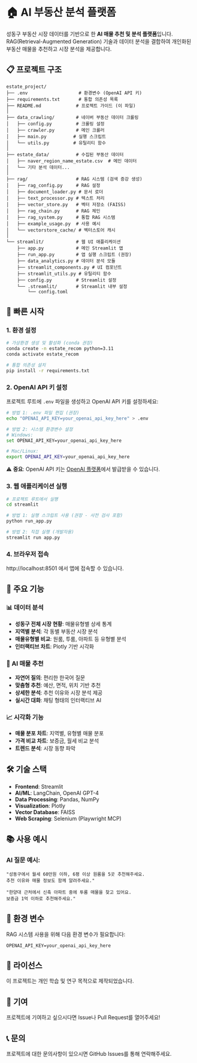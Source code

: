 # 🏠 AI 부동산 분석 플랫폼

성동구 부동산 시장 데이터를 기반으로 한 **AI 매물 추천 및 분석 플랫폼**입니다.  
RAG(Retrieval-Augmented Generation) 기술과 데이터 분석을 결합하여 개인화된 부동산 매물을 추천하고 시장 분석을 제공합니다.

## 📋 프로젝트 구조

```
estate_project/
├── .env                   # 환경변수 (OpenAI API 키)
├── requirements.txt       # 통합 의존성 목록
├── README.md             # 프로젝트 가이드 (이 파일)
│
├── data_crawling/        # 네이버 부동산 데이터 크롤링
│   ├── config.py         # 크롤링 설정
│   ├── crawler.py        # 메인 크롤러
│   ├── main.py          # 실행 스크립트
│   └── utils.py         # 유틸리티 함수
│
├── estate_data/          # 수집된 부동산 데이터
│   ├── naver_region_name_estate.csv  # 메인 데이터
│   └── 기타 분석 데이터...
│
├── rag/                  # RAG 시스템 (검색 증강 생성)
│   ├── rag_config.py     # RAG 설정
│   ├── document_loader.py # 문서 로더
│   ├── text_processor.py # 텍스트 처리
│   ├── vector_store.py   # 벡터 저장소 (FAISS)
│   ├── rag_chain.py      # RAG 체인
│   ├── rag_system.py     # 통합 RAG 시스템
│   ├── example_usage.py  # 사용 예시
│   └── vectorstore_cache/ # 벡터스토어 캐시
│
└── streamlit/            # 웹 UI 애플리케이션
    ├── app.py            # 메인 Streamlit 앱
    ├── run_app.py        # 앱 실행 스크립트 (권장)
    ├── data_analytics.py # 데이터 분석 모듈
    ├── streamlit_components.py # UI 컴포넌트
    ├── streamlit_utils.py # 유틸리티 함수
    ├── config.py         # Streamlit 설정
    └── .streamlit/       # Streamlit 내부 설정
        └── config.toml
```

## 🚀 빠른 시작

### 1. 환경 설정

```bash
# 가상환경 생성 및 활성화 (conda 권장)
conda create -n estate_recom python=3.11
conda activate estate_recom

# 통합 의존성 설치
pip install -r requirements.txt
```

### 2. OpenAI API 키 설정

프로젝트 루트에 `.env` 파일을 생성하고 OpenAI API 키를 설정하세요:

```bash
# 방법 1: .env 파일 편집 (권장)
echo "OPENAI_API_KEY=your_openai_api_key_here" > .env

# 방법 2: 시스템 환경변수 설정
# Windows:
set OPENAI_API_KEY=your_openai_api_key_here

# Mac/Linux:
export OPENAI_API_KEY=your_openai_api_key_here
```

⚠️ **중요**: OpenAI API 키는 [OpenAI 플랫폼](https://platform.openai.com/api-keys)에서 발급받을 수 있습니다.

### 3. 웹 애플리케이션 실행

```bash
# 프로젝트 루트에서 실행
cd streamlit

# 방법 1: 실행 스크립트 사용 (권장 - 사전 검사 포함)
python run_app.py

# 방법 2: 직접 실행 (개발자용)
streamlit run app.py
```

### 4. 브라우저 접속

http://localhost:8501 에서 앱에 접속할 수 있습니다.

## 🎯 주요 기능

### 📊 데이터 분석
- **성동구 전체 시장 현황**: 매물유형별 상세 통계
- **지역별 분석**: 각 동별 부동산 시장 분석
- **매물유형별 비교**: 원룸, 투룸, 아파트 등 유형별 분석
- **인터랙티브 차트**: Plotly 기반 시각화

### 🤖 AI 매물 추천
- **자연어 질의**: 편리한 한국어 질문
- **맞춤형 추천**: 예산, 면적, 위치 기반 추천
- **상세한 분석**: 추천 이유와 시장 분석 제공
- **실시간 대화**: 채팅 형태의 인터랙티브 AI

### 📈 시각화 기능
- **매물 분포 차트**: 지역별, 유형별 매물 분포
- **가격 비교 차트**: 보증금, 월세 비교 분석
- **트렌드 분석**: 시장 동향 파악

## 🛠 기술 스택

- **Frontend**: Streamlit
- **AI/ML**: LangChain, OpenAI GPT-4
- **Data Processing**: Pandas, NumPy
- **Visualization**: Plotly
- **Vector Database**: FAISS
- **Web Scraping**: Selenium (Playwright MCP)

## 📚 사용 예시

### AI 질문 예시:
```
"성동구에서 월세 60만원 이하, 6평 이상 원룸을 5곳 추천해주세요. 
추천 이유와 매물 정보도 함께 알려주세요."

"한양대 근처에서 신축 아파트 중에 투룸 매물을 찾고 있어요. 
보증금 1억 이하로 추천해주세요."
```

## 🔧 환경 변수

RAG 시스템 사용을 위해 다음 환경 변수가 필요합니다:

```env
OPENAI_API_KEY=your_openai_api_key_here
```

## 📝 라이선스

이 프로젝트는 개인 학습 및 연구 목적으로 제작되었습니다.

## 🤝 기여

프로젝트에 기여하고 싶으시다면 Issue나 Pull Request를 열어주세요!

## 📞 문의

프로젝트에 대한 문의사항이 있으시면 GitHub Issues를 통해 연락해주세요.